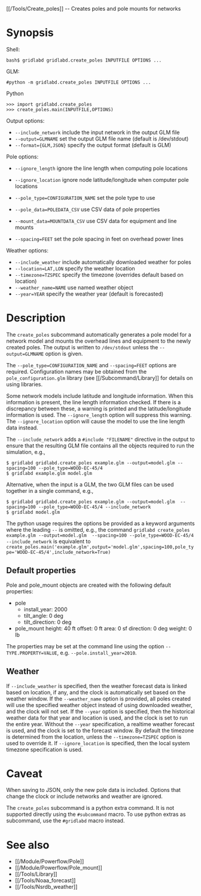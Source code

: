 [[/Tools/Create_poles]] -- Creates poles and pole mounts for networks

# Synopsis

Shell:

~~~
bash$ gridlabd gridlabd.create_poles INPUTFILE OPTIONS ...
~~~

GLM:

~~~
#python -m gridlabd.create_poles INPUTFILE OPTIONS ...
~~~

Python

~~~
>>> import gridlabd.create_poles
>>> create_poles.main(INPUTFILE,OPTIONS)
~~~

Output options:

  * `--include_network`                 include the input network in the output GLM file
  * `--output=GLMNAME`                  set the output GLM file name (default is /dev/stdout)
  * `--format={GLM,JSON}`               specify the output format (default is GLM)

Pole options:

  * `--ignore_length`                   ignore the line length when computing pole locations
  * `--ignore_location`                 ignore node latitude/longitude when computer pole locations
  * `--pole_type=CONFIGURATION_NAME`    set the pole type to use
  * `--pole_data=POLEDATA_CSV`          use CSV data of pole properties

  * `--mount_data=MOUNTDATA_CSV`        use CSV data for equipment and line mounts
  
  * `--spacing=FEET`                    set the pole spacing in feet on overhead power lines

Weather options:

  * `--include_weather`                 include automatically downloaded weather for poles
  * `--location=LAT,LON`                specify the weather location
  * `--timezone=TZSPEC`                 specify the timezone (overrides default based on location)
  * `--weather_name=NAME`               use named weather object
  * `--year=YEAR`                       specify the weather year (default is forecasted)

# Description

The `create_poles` subcommand automatically generates a pole model for a network model and
mounts the overhead lines and equipment to the newly created poles.  The output is written to
`/dev/stdout` unless the `--output=GLMNAME` option is given.

The `--pole_type=CONFIGURATION_NAME` and `--spacing=FEET` options are required.  Configuration names
may be obtained from the `pole_configuration.glm` library (see [[/Subcommand/Library]] for details
on using libraries.

Some network models include latitude and longitude information.  When this information is present,
the line length information checked.  If there is a discrepancy between these, a warning is printed
and the latitude/longitude information is used.  The `--ignore_length` option will suppress this
warning. The `--ignore_location` option will cause the model to use the line length data instead.

The `--include_network` adds a `#include "FILENAME"` directive in the output to ensure that the 
resulting GLM file contains all the objects required to run the simulation, e.g.,

~~~
$ gridlabd gridlabd.create_poles example.glm --output=model.glm --spacing=100 --pole_type=WOOD-EC-45/4
$ gridlabd example.glm model.glm
~~~

Alternative, when the input is a GLM, the two GLM files can be used together in a single command, e.g.,

~~~
$ gridlabd gridlabd.create_poles example.glm --output=model.glm  --spacing=100 --pole_type=WOOD-EC-45/4 --include_network
$ gridlabd model.glm
~~~

The python usage requires the options be provided as a keyword arguments where the leading `--` is
omitted, e.g., the command `gridlabd create_poles example.glm --output=model.glm  --spacing=100 --pole_type=WOOD-EC-45/4 --include_network` is equivalent to `create_poles.main('example.glm',output='model.glm',spacing=100,pole_type='WOOD-EC-45/4',include_network=True)`

## Default properties

Pole and pole_mount objects are created with the following default properties:

  * pole
    - install_year: 2000
    - tilt_angle: 0 deg
    - tilt_direction: 0 deg
  * pole_mount
    height: 40 ft
    offset: 0 ft
    area: 0 sf
    direction: 0 deg
    weight: 0 lb

The properties may be set at the command line using the option `--TYPE.PROPERTY=VALUE`, e.g. `--pole.install_year=2010`.

## Weather

If `--include_weather` is specified, then the weather forecast data is linked based on location, if any, and the clock is automatically set based on the weather window.  If the `--weather_name` option is provided, all poles created will use the specified weather object instead of using downloaded weather, and the clock will not set.  If the `--year` option is specified, then the historical weather data for that year and location is used, and the clock is set to run the entire year.  Without the `--year` specification, a realtime weather forecast is used, and the clock is set to the forecast window. By default the timezone is determined from the location, unless the `--timezone=TZSPEC` option is used to override it. If `--ignore_location` is specified, then the local system timezone specification is used.

# Caveat

When saving to JSON, only the new pole data is included.  Options that
change the clock or include networks and weather are ignored.

The `create_poles` subcommand is a python extra command. It is not supported directly using the `#subcommand` macro.  To use python extras as subcommand, use the `#gridlabd` macro instead.

# See also

* [[/Module/Powerflow/Pole]]
* [[/Module/Powerflow/Pole_mount]]
* [[/Tools/Library]]
* [[/Tools/Noaa_forecast]]
* [[/Tools/Nsrdb_weather]]
